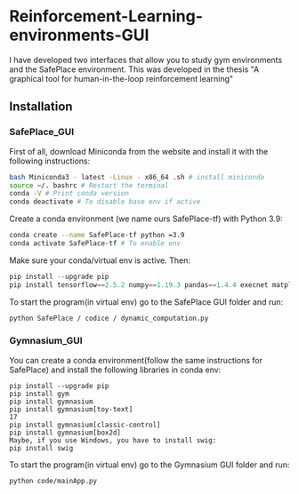 # Reinforcement-Learning-environments-GUI
I have developed two interfaces that allow you to study gym environments and the SafePlace environment. This was developed in the thesis "A graphical tool for human-in-the-loop reinforcement learning"

## Installation

### SafePlace_GUI
First of all, download Miniconda from the website and install it with the following
instructions:
```bash
bash Miniconda3 - latest -Linux - x86_64 .sh # install miniconda
source ~/. bashrc # Restart the terminal
conda -V # Print conda version
conda deactivate # To disable base env if active
```
Create a conda environment (we name ours SafePlace-tf) with Python 3.9:
```bash
conda create --name SafePlace-tf python =3.9
conda activate SafePlace-tf # To enable env
```
Make sure your conda/virtual env is active. Then:
```python
pip install --upgrade pip
pip install tensorflow==2.5.2 numpy==1.19.3 pandas==1.4.4 execnet matplotlib SciencePlot ==1.0.9 scipy==1.7.3 seaborn ==0.11.2
```
To start the program(in virtual env) go to the SafePlace GUI folder and run:
```bash
python SafePlace / codice / dynamic_computation.py
```

### Gymnasium_GUI
You can create a conda environment(follow the same instructions for SafePlace) and
install the following libraries in conda env:
```
pip install --upgrade pip
pip install gym
pip install gymnasium
pip install gymnasium[toy-text]
17
pip install gymnasium[classic-control]
pip install gymnasium[box2d]
Maybe, if you use Windows, you have to install swig:
pip install swig
```
To start the program(in virtual env) go to the Gymnasium GUI folder and run:
```bash
python code/mainApp.py
```
